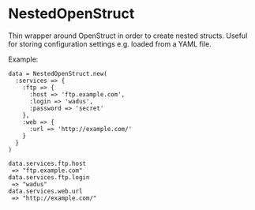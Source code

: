 # NestedOpenStruct

Thin wrapper around OpenStruct in order to create nested structs. Useful for storing configuration settings e.g. loaded from a YAML file.

Example:

    data = NestedOpenStruct.new(
      :services => {
        :ftp => {
          :host => 'ftp.example.com',
          :login => 'wadus',
          :password => 'secret'
        },
        :web => {
          :url => 'http://example.com/'
        }
      }
    )
    
    data.services.ftp.host
     => "ftp.example.com" 
    data.services.ftp.login
     => "wadus" 
    data.services.web.url
     => "http://example.com/"